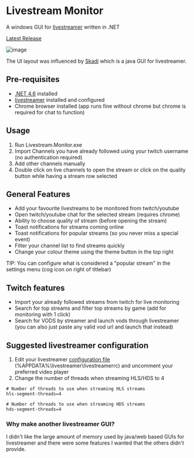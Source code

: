 # Livestream Monitor
A windows GUI for [livestreamer](http://docs.livestreamer.io/install.html#windows-binaries) written in .NET

[Latest Release](https://github.com/laurencee/Livestream.Monitor/releases/latest)

![image](https://cloud.githubusercontent.com/assets/3850553/12476536/b701f96c-c075-11e5-8bdd-45237f94f812.png)

The UI layout was influenced by [Skadi](https://github.com/s1mpl3x/skadi) which is a java GUI for livestreamer.

## Pre-requisites
* [.NET 4.6](https://www.microsoft.com/en-us/download/details.aspx?id=48130) installed
* [livestreamer](http://docs.livestreamer.io/install.html#windows-binaries) installed and configured
* Chrome browser installed (app runs fine without chrome but chrome is required for chat to function)

## Usage
1. Run Livestream.Monitor.exe
2. Import Channels you have already followed using your twitch username (no authentication required)
3. Add other channels manually
4. Double click on live channels to open the stream or click on the quality button while having a stream row selected

## General Features
* Add your favourite livestreams to be monitored from twitch/youtube
* Open twitch/youtube chat for the selected stream (requires chrome)
* Ability to choose quality of stream (before opening the stream)
* Toast notifications for streams coming online
* Toast notifications for popular streams (so you never miss a special event)
* Filter your channel list to find streams quickly
* Change your colour theme using the theme button in the top right

TIP: You can configure what is considered a "popular stream" in the settings menu (cog icon on right of titlebar)

## Twitch features
* Import your already followed streams from twitch for live monitoring
* Search for top streams and filter top streams by game (add for monitoring with 1 click)
* Search for VODS by streamer and launch vods through livestreamer (you can also just paste any valid vod url and launch that instead)

## Suggested livestreamer configuration
1. Edit your livestreamer [configuration file](http://docs.livestreamer.io/cli.html#configuration-file) (%APPDATA%\livestreamer\livestreamerrc) and uncomment your preferred video player
2. Change the number of threads when streaming HLS/HDS to 4
```
# Number of threads to use when streaming HLS streams
hls-segment-threads=4

# Number of threads to use when streaming HDS streams
hds-segment-threads=4
```

### Why make another livestreamer GUI?
I didn't like the large amount of memory used by java/web based GUIs for livestreamer and there were some features I wanted that the others didn't provide.
